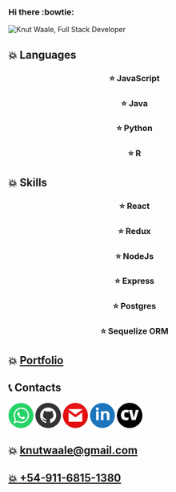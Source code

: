 ### Hi there :bowtie:

![Knut Waale, Full Stack Developer](https://github.com/kwaale/kwaale/blob/main/files/FullStackDeveloper.gif)

## :boom: Languages
### <center>:star: JavaScript </center>
### <center>:star: Java </center>
### <center>:star: Python </center>
### <center>:star: R </center>

## :boom: Skills
### <center>:star: React </center>
### <center>:star: Redux </center>
### <center>:star: NodeJs </center>
### <center>:star: Express </center>
### <center>:star: Postgres </center>
### <center>:star: Sequelize ORM </center>

## :boom: [Portfolio](https://kwaale.github.io/PortaFolioWeb/)

## :telephone_receiver: Contacts
<a href="wa.link/umcha9"><img width="10%" src="https://github.com/kwaale/kwaale/blob/main/img/Wha.png"/></a>
<a href="https://github.com/kwaale"><img width="10%" src="https://github.com/kwaale/kwaale/blob/main/img/gitHub.png"/></a>
<a href="mailto:knutwaale@gmail.com?Subject=Hola Knut"><img width="10%" src="https://github.com/kwaale/kwaale/blob/main/img/gmail.png"/></a>
<a href="https://www.linkedin.com/in/developer-knutwaale/"><img width="10%" src="https://github.com/kwaale/kwaale/blob/main/img/linkein.png"/></a>
<a href="https://github.com/kwaale/kwaale/raw/main/files/CV%20Knut%20Waale%20Full%20Stack%20Development.pdf"><img width="10%" src="https://github.com/kwaale/kwaale/blob/main/img/LogoCV1.png"/></a>

## :boom: knutwaale@gmail.com
## <a href="wa.link/umcha9"> :boom: +54-911-6815-1380</a>